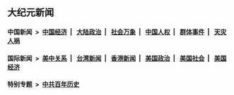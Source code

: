 ## 大纪元新闻

#### 中国新闻 &nbsp;>&nbsp; [中国经济](indexes/ncid283/README.md?05040845) &nbsp;| &nbsp; [大陆政治](indexes/ncid277/README.md?05040845) &nbsp;| &nbsp; [社会万象](indexes/ncid282/README.md?05040845) &nbsp;| &nbsp; [中国人权](indexes/ncid278/README.md?05040845) &nbsp;| &nbsp; [群体事件](indexes/ncid279/README.md?05040845) &nbsp;| &nbsp; [天灾人祸](indexes/ncid280/README.md?05040845)

#### 国际新闻 &nbsp;>&nbsp; [美中关系](indexes/nf1412576/README.md?05040845) &nbsp;| &nbsp; [台湾新闻](indexes/ncid1349361/README.md?05040845) &nbsp;| &nbsp; [香港新闻](indexes/ncid1349362/README.md?05040845) &nbsp;| &nbsp; [美国政治](indexes/ncid1078159/README.md?05040845) &nbsp;| &nbsp; [美国社会](indexes/ncid1078160/README.md?05040845) &nbsp;| &nbsp; [美国经济](indexes/ncid1078158/README.md?05040845)

#### 特别专题 &nbsp;>&nbsp; [中共百年历史](https://github.com/epoch-news/epoch-special/blob/master/README.md?05040845)  
